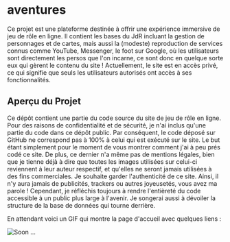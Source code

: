 # aventures

Ce projet est une plateforme destinée à offrir une expérience immersive de jeu de rôle en ligne. Il contient les bases du JdR incluant la gestion de personnages et de cartes, mais aussi la (modeste) reproduction de services connus comme YouTube, Messenger, le foot sur Google, où les utilisateurs sont directement les persos que l'on incarne, ce sont donc en quelque sorte eux qui gèrent le contenu du site ! Actuellement, le site est en accès privé, ce qui signifie que seuls les utilisateurs autorisés ont accès à ses fonctionnalités.

## Aperçu du Projet

Ce dépôt contient une partie du code source du site de jeu de rôle en ligne. Pour des raisons de confidentialité et de sécurité, je n'ai inclus qu'une partie du code dans ce dépôt public. Par conséquent, le code déposé sur GitHub ne correspond pas à 100% à celui qui est exécuté sur le site. Le but étant simplement pour le moment de vous montrer comment j'ai à peu prés codé ce site. De plus, ce dernier n'a même pas de mentions légales, bien que je tienne déjà à dire que toutes les images utilisées sur celui-ci reviennent à leur auteur respectif, et qu'elles ne seront jamais utilisées à des fins commerciales. Je souhaite garder l'authenticité de ce site. Ainsi, il n'y aura jamais de publicités, trackers ou autres joyeusetés, vous avez ma parole ! Cependant, je réfléchis toujours à rendre l'entièreté du code accessible à un public plus large à l'avenir. Je songerai aussi à dévoiler la structure de la base de données qui tourne derrière.

En attendant voici un GIF qui montre la page d'accueil avec quelques liens :

![Soon ...](https://github.com/floriangarciasoto/aventures/assets/55450437/32adc534-70ea-481a-b531-a5641b94d1ad)
